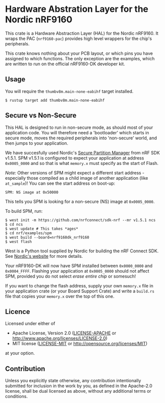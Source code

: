 # Hardware Abstration Layer for the Nordic nRF9160

This crate is a Hardware Abstraction Layer (HAL) for the Nordic nRF9160. It
wraps the PAC (`nrf9160-pac`) provides high level wrappers for the chip's
peripherals.

This crate knows nothing about your PCB layout, or which pins you have assigned
to which functions. The only exception are the examples, which are written to
run on the official nRF9160-DK developer kit.

## Usage

You will require the `thumbv8m.main-none-eabihf` target installed.

```console
$ rustup target add thumbv8m.main-none-eabihf
```

## Secure vs Non-Secure

This HAL is designed to run in non-secure mode, as should most of your
application code. You will therefore need a 'bootloader' which starts in secure
mode, moves the required peripherals into 'non-secure' world, and then jumps to
your application.

We have succesfully used Nordic's [Secure Partition Manager](https://github.com/nrfconnect/sdk-nrf/tree/v1.5.1/samples/spm)
from nRF SDK v1.5.1. SPM v1.5.1 is configured to expect your application at address
`0x0005_0000` and so that is what `memory.x` must specify as the start of Flash.

_Note:_ Other versions of SPM might expect a different start address -
especially those compiled as a child image of another application (like
`at_sample`)! You can see the start address on boot-up:

```
SPM: NS image at 0x50000
```

This tells you SPM is looking for a non-secure (NS) image at `0x0005_0000`.

To build SPM, run:

```console
$ west init -m https://github.com/nrfconnect/sdk-nrf --mr v1.5.1 ncs
$ cd ncs
$ west update # This takes *ages*
$ cd nrf/examples/spm
$ west build --board=nrf9160dk_nrf9160
$ west flash
```

West is a Python tool supplied by Nordic for building the nRF Connect SDK. See
[Nordic's website](https://developer.nordicsemi.com/nRF_Connect_SDK/doc/1.5.1/nrf/gs_installing.html)
for more details.

Your nRF9160-DK will now have SPM installed between `0x0000_0000` and
`0x0004_FFFF`. Flashing your application at `0x0005_0000` should not affect SPM,
provided you do not select *erase entire chip* or somesuch!

If you want to change the flash address, supply your own `memory.x` file in your
application crate (or your Board Support Crate) and write a `build.rs` file that
copies your `memory.x` over the top of this one.

## Licence

Licensed under either of

- Apache License, Version 2.0 ([LICENSE-APACHE](LICENSE-APACHE) or
  http://www.apache.org/licenses/LICENSE-2.0)
- MIT license ([LICENSE-MIT](LICENSE-MIT) or http://opensource.org/licenses/MIT)

at your option.

## Contribution

Unless you explicitly state otherwise, any contribution intentionally
submitted for inclusion in the work by you, as defined in the Apache-2.0
license, shall be dual licensed as above, without any additional terms or
conditions.
